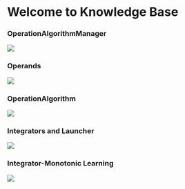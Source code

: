 # Welcome to Knowledge Base

### OperationAlgorithmManager

  <a href="https://github.com/BeardedManZhao/algorithmStar/blob/main/KnowledgeDocument/OperationAlgorithmManager.md">
  <img src = "https://user-images.githubusercontent.com/113756063/195588620-5e6a0e1d-9994-42ff-befc-4a3dc00d12fa.png"/>
  </a>

### Operands

  <a href="https://github.com/BeardedManZhao/algorithmStar/blob/main/KnowledgeDocument/Operands.md">
  <img src = "https://user-images.githubusercontent.com/113756063/195590071-be26732a-418b-46ef-b23a-ce80996f970d.png"/>
  </a>

### OperationAlgorithm

  <a href="https://github.com/BeardedManZhao/algorithmStar/blob/main/KnowledgeDocument/OperationAlgorithm.md">
  <img src = "https://user-images.githubusercontent.com/113756063/195589177-2f603208-9cb0-45f9-b97e-cec94476abb9.png"/>
  </a>

### Integrators and Launcher

  <a href="https://github.com/BeardedManZhao/algorithmStar/blob/main/KnowledgeDocument/Integrators%20and%20initiators.md">
  <img src = "https://user-images.githubusercontent.com/113756063/196027481-11adabc3-35e4-44cd-86df-8eb5d70a151f.png"/>
  </a>

### Integrator-Monotonic Learning

  <a href="https://github.com/BeardedManZhao/algorithmStar/blob/main/KnowledgeDocument/Integrator%20Monotonic%20Learning.md">
  <img src = "https://user-images.githubusercontent.com/113756063/198195848-fe97faa3-c6c9-42bb-b630-ff57bf0f6dbb.png"/>
  </a>
